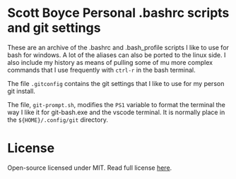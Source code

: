 # Scott Boyce Personal .bashrc scripts and git settings

These are an archive of the .bashrc and .bash_profile scripts I like to use for bash for windows. A lot of the aliases can also be ported to the linux side. I also include my history as  means of pulling some of mu more complex commands that I use frequently with `ctrl-r` in the bash terminal.

The file `.gitconfig` contains the git settings that I like to use for my person git install.

The file, `git-prompt.sh`, modifies the `PS1` variable to format the terminal the way I like it for git-bash.exe and the vscode terminal. It is normally place in the `${HOME}/.config/git` directory.

# License

Open-source licensed under MIT. Read full license [here](LICENSE.txt).